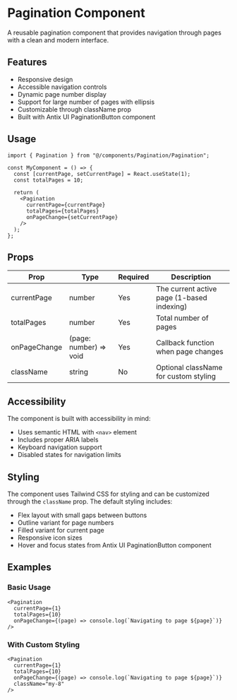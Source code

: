 # Pagination Component

A reusable pagination component that provides navigation through pages with a clean and modern interface.

## Features

- Responsive design
- Accessible navigation controls
- Dynamic page number display
- Support for large number of pages with ellipsis
- Customizable through className prop
- Built with Antix UI PaginationButton component

## Usage

```tsx
import { Pagination } from "@/components/Pagination/Pagination";

const MyComponent = () => {
  const [currentPage, setCurrentPage] = React.useState(1);
  const totalPages = 10;

  return (
    <Pagination
      currentPage={currentPage}
      totalPages={totalPages}
      onPageChange={setCurrentPage}
    />
  );
};
```

## Props

| Prop         | Type                   | Required | Description                                |
| ------------ | ---------------------- | -------- | ------------------------------------------ |
| currentPage  | number                 | Yes      | The current active page (1-based indexing) |
| totalPages   | number                 | Yes      | Total number of pages                      |
| onPageChange | (page: number) => void | Yes      | Callback function when page changes        |
| className    | string                 | No       | Optional className for custom styling      |

## Accessibility

The component is built with accessibility in mind:

- Uses semantic HTML with `<nav>` element
- Includes proper ARIA labels
- Keyboard navigation support
- Disabled states for navigation limits

## Styling

The component uses Tailwind CSS for styling and can be customized through the `className` prop. The default styling includes:

- Flex layout with small gaps between buttons
- Outline variant for page numbers
- Filled variant for current page
- Responsive icon sizes
- Hover and focus states from Antix UI PaginationButton component

## Examples

### Basic Usage

```tsx
<Pagination
  currentPage={1}
  totalPages={10}
  onPageChange={(page) => console.log(`Navigating to page ${page}`)}
/>
```

### With Custom Styling

```tsx
<Pagination
  currentPage={1}
  totalPages={10}
  onPageChange={(page) => console.log(`Navigating to page ${page}`)}
  className="my-8"
/>
```
